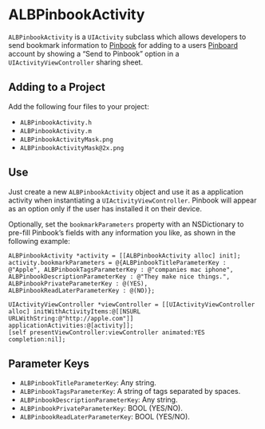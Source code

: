 # ALBPinbookActivity
`ALBPinbookActivity` is a `UIActivity` subclass which allows developers to send bookmark information to [Pinbook](http://albinadevelopment.com/page3) for adding to a users [Pinboard](http://pinboard.in) account by showing a “Send to Pinbook” option in a `UIActivityViewController` sharing sheet.

## Adding to a Project
Add the following four files to your project:

* `ALBPinbookActivity.h`
* `ALBPinbookActivity.m`
* `ALBPinbookActivityMask.png`
* `ALBPinbookActivityMask@2x.png`

## Use
Just create a new `ALBPinbookActivity` object and use it as a application activity when instantiating a `UIActivityViewController`. Pinbook will appear as an option only if the user has installed it on their device.

Optionally, set the `bookmarkParameters` property with an NSDictionary to pre-fill Pinbook’s fields with any information you like, as shown in the following example:

	ALBPinbookActivity *activity = [[ALBPinbookActivity alloc] init];
    activity.bookmarkParameters = @{ALBPinbookTitleParameterKey : @"Apple", ALBPinbookTagsParameterKey : @"companies mac iphone", ALBPinbookDescriptionParameterKey : @"They make nice things.", ALBPinbookPrivateParameterKey : @(YES), ALBPinbookReadLaterParameterKey : @(NO)};
    
    UIActivityViewController *viewController = [[UIActivityViewController alloc] initWithActivityItems:@[[NSURL URLWithString:@"http://apple.com"]] applicationActivities:@[activity]];
    [self presentViewController:viewController animated:YES completion:nil];

## Parameter Keys

* `ALBPinbookTitleParameterKey`: Any string.
* `ALBPinbookTagsParameterKey`: A string of tags separated by spaces.
* `ALBPinbookDescriptionParameterKey`: Any string.
* `ALBPinbookPrivateParameterKey`: BOOL (YES/NO).
* `ALBPinbookReadLaterParameterKey`: BOOL (YES/NO).
